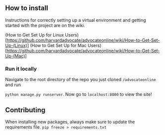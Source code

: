 ## How to install 

Instructions for correctly setting up a virtual environment and getting started with the project are on the wiki. 

(How to Get Set Up for Linux Users)[https://github.com/harvardadvocate/advocateonline/wiki/How-to-Get-Set-Up-(Linux)]
(How to Get Set Up for Mac Users)[https://github.com/harvardadvocate/advocateonline/wiki/How-to-Get-Set-Up-(Mac)]

### Run it locally
Navigate to the root directory of the repo you just cloned ```/advocateonline``` and run

```python manage.py runserver```. Now go to ```localhost:8000``` to view the site!

## Contributing

When installing new packages, always make sure to update the requirements file.
```pip freeze > requirements.txt```


